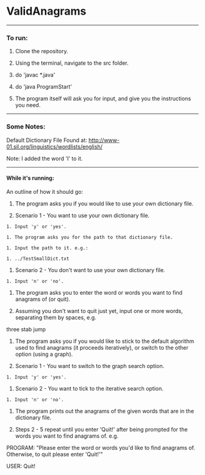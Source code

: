 # ValidAnagrams

----

### To run:

1. Clone the repository.

1. Using the terminal, navigate to the src folder.

1. do 'javac *.java'

1. do 'java ProgramStart'

1. The program itself will ask you for input, and give you the instructions you need. 

----

### Some Notes:
Default Dictionary File Found at:
http://www-01.sil.org/linguistics/wordlists/english/

Note: I added the word 'I' to it.

----

#### While it's running:

An outline of how it should go:

1. The program asks you if you would like to use your own dictionary file.

  1. Scenario 1 - You want to use your own dictionary file.

    1. Input 'y' or 'yes'.

    1. The program asks you for the path to that dictionary file.

    1. Input the path to it. e.g.:

    1. ../TestSmallDict.txt

  1. Scenario 2 - You don't want to use your own dictionary file.

    1. Input 'n' or 'no'.

1. The program asks you to enter the word or words you want to find anagrams of (or quit).

1. Assuming you don't want to quit just yet, input one or more words, separating them by spaces, e.g.

  three stab jump

1. The program asks you if you would like to stick to the default algorithm used to find anagrams (it proceeds iteratively), or switch to the other option (using a graph).

  1. Scenario 1 - You want to switch to the graph search option.

    1. Input 'y' or 'yes'.

  1. Scenario 2 - You want to tick to the iterative search option.

    1. Input 'n' or 'no'.

1. The program prints out the anagrams of the given words that are in the dictionary file.

1. Steps 2 - 5 repeat until you enter 'Quit!' after being prompted for the words you want to find anagrams of. e.g.

  PROGRAM: "Please enter the word or words you'd like to find anagrams of. Otherwise, to quit please enter 'Quit!'"

  USER: Quit!
